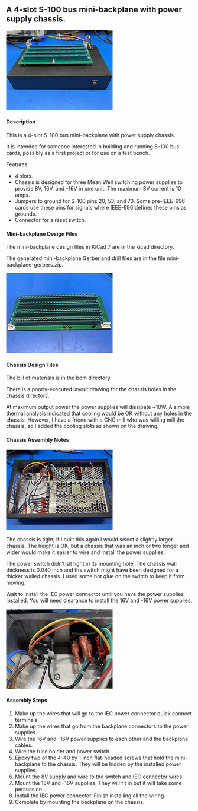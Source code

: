 ## A 4-slot S-100 bus mini-backplane with power supply chassis.

![completed chassis](images/IMG_1568.png)

#### Description

This is a 4-slot S-100 bus mini-backplane with power supply chassis.

It is intended for someone interested in building and running S-100 bus cards, possibly as a first project or for use on a test bench.

Features:
- 4 slots.
- Chassis is designed for three Mean Well switching power supplies to provide 8V, 16V, and -16V in one unit. The maximum 8V current is 10 amps.
- Jumpers to ground for S-100 pins 20, 53, and 70. Some pre-IEEE-696 cards use these pins for signals where IEEE-696 defines these pins as grounds.
- Connector for a reset switch.

#### Mini-backplane Design Files

The mini-backplane design files in KiCad 7 are in the kicad directory.

The generated mini-backplane Gerber and drill files are in the file mini-backplane-gerbers.zip.

![mini-backplane board](images/IMG_1557.png)

#### Chassis Design Files

The bill of materials is in the bom directory.

There is a poorly-executed layout drawing for the chassis holes in the chassis directory.

At maximum output power the power supplies will dissipate ~10W. A simple thermal
analysis indicated that cooling would be OK without any holes in the chassis.
However, I have a friend with a CNC mill who was willing mill the chassis, so I
added the cooling slots as shown on the drawing.

#### Chassis Assembly Notes

![chassis wiring](images/IMG_1566.png)

The chassis is tight, if I built this again I would select a slightly larger chassis. The height is OK, but a chassis that was an inch or two longer and wider would make it easier to wire and install the power supplies.

The power switch didn’t sit tight in its mounting hole. The chassis wall thickness is 0.040 inch and the switch might have been designed for a thicker walled chassis. I used some hot glue on the switch to keep it from moving.

Wait to install the IEC power connector until you have the power supplies installed. You will need clearance to install the 16V and -16V power supplies.

![IEC power connector](images/IMG_1580.png)

#### Assembly Steps

1. Make up the wires that will go to the IEC power connector quick connect terminals.
1. Make up the wires that go from the backplane connectors to the power supplies.
1. Wire the 16V and -16V power supplies to each other and the backplane cables.
1. Wire the fuse holder and power switch.
1. Epoxy two of the 4-40 by 1 inch flat-headed screws that hold the mini-backplane to the chassis. They will be hidden by the installed power supplies.
1. Mount the 8V supply and wire to the switch and IEC connector wires.
1. Mount the 16V and -16V supplies. They will fit in but it will take some persuasion.
1. Install the IEC power connector. Finish installing all the wiring.
1. Complete by mounting the backplane on the chassis.
